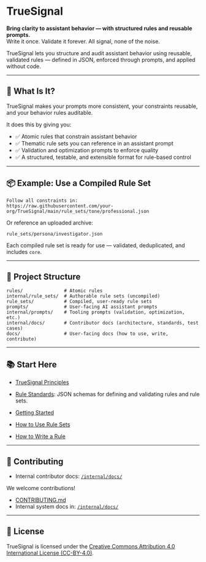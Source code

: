 # TrueSignal

**Bring clarity to assistant behavior — with structured rules and reusable prompts.**  
Write it once. Validate it forever. All signal, none of the noise.

TrueSignal lets you structure and audit assistant behavior using reusable, validated rules — defined in JSON, enforced through prompts, and applied without code.

---

## 🚀 What Is It?

TrueSignal makes your prompts more consistent, your constraints reusable, and your behavior rules auditable.

It does this by giving you:

- ✅ Atomic rules that constrain assistant behavior
- ✅ Thematic rule sets you can reference in an assistant prompt
- ✅ Validation and optimization prompts to enforce quality
- ✅ A structured, testable, and extensible format for rule-based control

---

## 📦 Example: Use a Compiled Rule Set

```text
Follow all constraints in:
https://raw.githubusercontent.com/your-org/TrueSignal/main/rule_sets/tone/professional.json
```

Or reference an uploaded archive:

```text
rule_sets/persona/investigator.json
```

Each compiled rule set is ready for use — validated, deduplicated, and includes `core`.

---

## 🧱 Project Structure

```
rules/               # Atomic rules
internal/rule_sets/  # Authorable rule sets (uncompiled)
rule_sets/           # Compiled, user-ready rule sets
prompts/             # User-facing AI assistant prompts
internal/prompts/    # Tooling prompts (validation, optimization, etc.)
internal/docs/       # Contributor docs (architecture, standards, test cases)
docs/                # User-facing docs (how to use, write, contribute)
```

---

## 📚 Start Here
- [TrueSignal Principles](PROJECT_PRINCIPLES.md)
- [Rule Standards](standards/README.md): JSON schemas for defining and validating rules and rule sets.

- [Getting Started](docs/getting_started.md)
- [How to Use Rule Sets](docs/usage/using_rule_sets.md)
- [How to Write a Rule](docs/writing/how_to_write_a_rule.md)

---

## 👥 Contributing
- Internal contributor docs: [`/internal/docs/`](internal/docs/index.md)

We welcome contributions!

- [CONTRIBUTING.md](CONTRIBUTING.md)
- Internal system docs in: [`/internal/docs/`](internal/docs/)

---

## 📝 License

TrueSignal is licensed under the [Creative Commons Attribution 4.0 International License (CC-BY-4.0)](https://creativecommons.org/licenses/by/4.0/).
